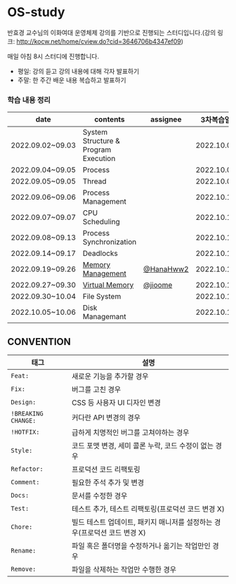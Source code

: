 # OS-study
반효경 교수님의 이화여대 운영체제 강의를 기반으로 진행되는 스터디입니다.(강의 링크: http://kocw.net/home/cview.do?cid=3646706b4347ef09)

매일 아침 8시 스터디에 진행합니다.
- 평일: 강의 듣고 강의 내용에 대해 각자 발표하기
- 주말: 한 주간 배운 내용 복습하고 발표하기

### 학습 내용 정리
date|contents|assignee|3차복습일
--|--|--|--
2022.09.02~09.03|System Structure & Program Execution|  |2022.10.08
2022.09.04~09.05|Process|  |2022.10.09
2022.09.05~09.05|Thread|  |2022.10.09
2022.09.06~09.06|Process Management|  |2022.10.10
2022.09.07~09.07|CPU Scheduling|  |2022.10.10
2022.09.08~09.13|Process Synchronization |  |2022.10.11
2022.09.14~09.17|Deadlocks|  |2022.10.11
2022.09.19~09.26|[Memory Management](./memory-management.md)|[@HanaHww2](https://github.com/HanaHww2)|2022.10.12
2022.09.27~09.30|[Virtual Memory](./virtual-memory.md)|[@jioome](https://github.com/jioome)|2022.10.12
2022.09.30~10.04|File System|  |2022.10.13
2022.10.05~10.06|Disk Managemant|  |2022.10.13





## CONVENTION

| 태그                  | 설명                                                                      |
| --------------------- | ------------------------------------------------------------------------- |
| `Feat: `             | 새로운 기능을 추가할 경우                                                 |
| `Fix: `              | 버그를 고친 경우                                                          |
| `Design: `           | CSS 등 사용자 UI 디자인 변경                                              |
| `!BREAKING CHANGE: ` | 커다란 API 변경의 경우                                                    |
| `!HOTFIX: `          | 급하게 치명적인 버그를 고쳐야하는 경우                                    |
| `Style: `            | 코드 포맷 변경, 세미 콜론 누락, 코드 수정이 없는 경우                     |
| `Refactor: `         | 프로덕션 코드 리팩토링                                                    |
| `Comment: `          | 필요한 주석 추가 및 변경                                                  |
| `Docs: `             | 문서를 수정한 경우                                                        |
| `Test: `             | 테스트 추가, 테스트 리팩토링(프로덕션 코드 변경 X)                        |
| `Chore: `            | 빌드 테스트 업데이트, 패키지 매니저를 설정하는 경우(프로덕션 코드 변경 X) |
| `Rename: `           | 파일 혹은 폴더명을 수정하거나 옮기는 작업만인 경우                        |
| `Remove: `           | 파일을 삭제하는 작업만 수행한 경우                                        |
